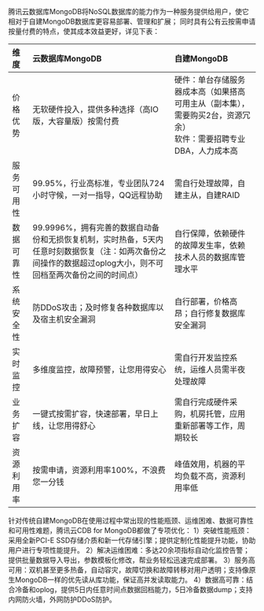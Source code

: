 腾讯云数据库MongoDB将NoSQL数据库的能力作为一种服务提供给用户，使它相对于自建MongoDB数据库更容易部署、管理和扩展；
同时具有公有云按需申请按量付费的特点，使其成本效益更好，详见下表：

|维度|云数据库MongoDB|自建MongoDB|
|:--|:--|:--|
|价格优势|无软硬件投入，提供多种选择（高IO版，大容量版）按需付费|硬件：单台存储服务器成本高（如果搭高可用主从（副本集），需要购买2台，资源冗余）<br>软件：需要招聘专业DBA，人力成本高|
|服务可用性|99.95%，行业高标准，专业团队724小时守候，一对一指导，QQ远程协助|需自行处理故障，自建主从，自建RAID|
|数据可靠性|99.9996%，拥有完善的数据自动备份和无损恢复机制，实时热备，5天内任意时刻数据恢复（注：如两次备份之间操作的数据超过oplog大小，则不可回档至两次备份之间的时间点） |自行保障，依赖硬件的故障发生率，依赖技术人员的数据库管理水平|
|系统安全性|防DDoS攻击；及时修复各种数据库以及宿主机安全漏洞|自行部署，价格高昂；自行修复数据库安全漏洞|
|实时监控|多维度监控，故障预警，让您用得安心|需自行开发监控系统，运维人员需半夜处理故障|
|业务扩容|一键式按需扩容，快速部署，早日上线，让您用得舒心|需自行完成硬件采购，机房托管，应用重新部署等工作，周期较长|
|资源利用率|按需申请，资源利用率100%，不浪费您一分钱|峰值效用，机器的平均负载不高，资源利用率低|

针对传统自建MongoDB在使用过程中常出现的性能瓶颈、运维困难、数据可靠性和可用性难题，腾讯云CDB for MongoDB都做了专项优化：
1）突破性能瓶颈：采用全新PCI-E SSD存储介质和新一代存储引擎；提供定制化性能提升功能，协助用户进行专项性能提升。
2）解决运维困难：多达20余项指标自动化监控告警；提供批量数据导入导出，参数模板化修改，帮业务轻松迅速完成部署。
3）服务高可用：双机甚至更多热备，自动容灾，故障切换和故障转移对用户透明；支持像原生MongoDB一样的优先读从库功能，保证高并发读取能力。
4）数据高可靠：结合冷备和oplog，提供5日内任意时间点数据回档能力，5日冷备数据dump；支持内网防火墙，外网防护DDoS防护。







